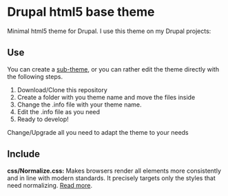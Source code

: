 # Drupal html5 base theme

Minimal html5 theme for Drupal. I use this theme on my Drupal projects:

## Use

You can create a [sub-theme](https://drupal.org/node/225125), or you can rather edit the theme directly with the following steps.

1. Download/Clone this repository
2. Create a folder with you theme name and move the files inside
3. Change the .info file with your theme name.
3. Edit the .info file as you need
5. Ready to develop!

Change/Upgrade all you need to adapt the theme to your needs

## Include

**css/Normalize.css:** Makes browsers render all elements more consistently and in line with modern standards. It precisely targets only the styles that need normalizing. [Read more](http://necolas.github.io/normalize.css/).